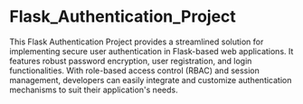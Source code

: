 # Flask_Authentication_Project
 This Flask Authentication Project provides a streamlined solution for implementing secure user authentication in Flask-based web applications. It features robust password encryption, user registration, and login functionalities. With role-based access control (RBAC) and session management, developers can easily integrate and customize authentication mechanisms to suit their application's needs.

